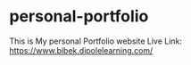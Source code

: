 # personal-portfolio
This is My personal Portfolio website
Live Link: https://www.bibek.dipolelearning.com/
